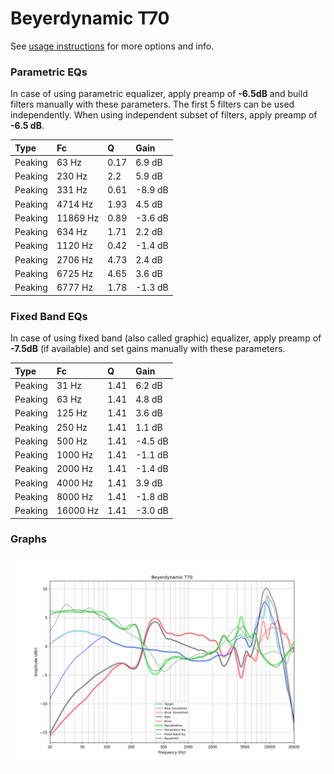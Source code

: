# Beyerdynamic T70
See [usage instructions](https://github.com/jaakkopasanen/AutoEq#usage) for more options and info.

### Parametric EQs
In case of using parametric equalizer, apply preamp of **-6.5dB** and build filters manually
with these parameters. The first 5 filters can be used independently.
When using independent subset of filters, apply preamp of **-6.5 dB**.

| Type    | Fc       |    Q | Gain    |
|:--------|:---------|:-----|:--------|
| Peaking | 63 Hz    | 0.17 | 6.9 dB  |
| Peaking | 230 Hz   | 2.2  | 5.9 dB  |
| Peaking | 331 Hz   | 0.61 | -8.9 dB |
| Peaking | 4714 Hz  | 1.93 | 4.5 dB  |
| Peaking | 11869 Hz | 0.89 | -3.6 dB |
| Peaking | 634 Hz   | 1.71 | 2.2 dB  |
| Peaking | 1120 Hz  | 0.42 | -1.4 dB |
| Peaking | 2706 Hz  | 4.73 | 2.4 dB  |
| Peaking | 6725 Hz  | 4.65 | 3.6 dB  |
| Peaking | 6777 Hz  | 1.78 | -1.3 dB |

### Fixed Band EQs
In case of using fixed band (also called graphic) equalizer, apply preamp of **-7.5dB**
(if available) and set gains manually with these parameters.

| Type    | Fc       |    Q | Gain    |
|:--------|:---------|:-----|:--------|
| Peaking | 31 Hz    | 1.41 | 6.2 dB  |
| Peaking | 63 Hz    | 1.41 | 4.8 dB  |
| Peaking | 125 Hz   | 1.41 | 3.6 dB  |
| Peaking | 250 Hz   | 1.41 | 1.1 dB  |
| Peaking | 500 Hz   | 1.41 | -4.5 dB |
| Peaking | 1000 Hz  | 1.41 | -1.1 dB |
| Peaking | 2000 Hz  | 1.41 | -1.4 dB |
| Peaking | 4000 Hz  | 1.41 | 3.9 dB  |
| Peaking | 8000 Hz  | 1.41 | -1.8 dB |
| Peaking | 16000 Hz | 1.41 | -3.0 dB |

### Graphs
![](./Beyerdynamic%20T70.png)
